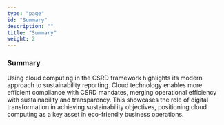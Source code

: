 ```yaml
---
type: "page"
id: "Summary"
description: ""
title: "Summary"
weight: 2
---
```



### Summary

Using cloud computing in the CSRD framework highlights its modern approach to sustainability reporting. Cloud technology enables more efficient compliance with CSRD mandates, merging operational efficiency with sustainability and transparency. This showcases the role of digital transformation in achieving sustainability objectives, positioning cloud computing as a key asset in eco-friendly business operations.
